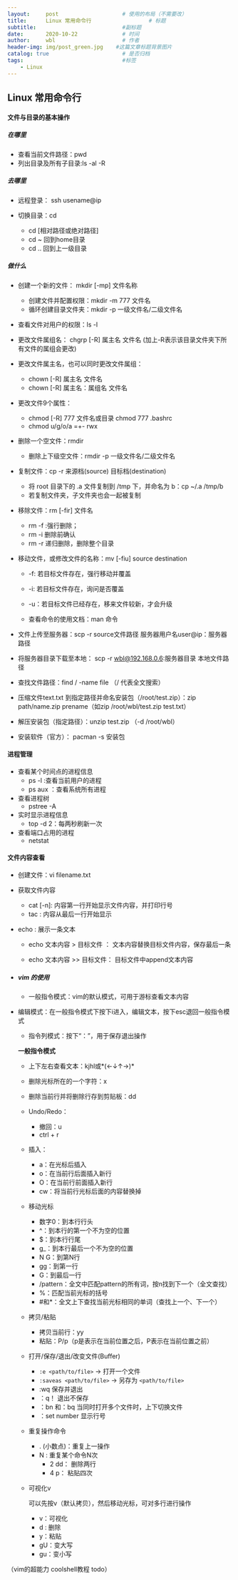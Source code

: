 ```yaml
---
layout:     post                    # 使用的布局（不需要改）
title:      Linux 常用命令行                  # 标题
subtitle:                           #副标题
date:       2020-10-22              # 时间
author:     wbl                     # 作者
header-img: img/post_green.jpg    #这篇文章标题背景图片
catalog: true                       # 是否归档
tags:                               #标签
    - Linux
---
```


## Linux 常用命令行

#### 文件与目录的基本操作

##### 在哪里

- 查看当前文件路径：pwd  
- 列出目录及所有子目录:ls -al -R

##### 去哪里

- 远程登录： ssh usename@ip 

- 切换目录：cd
  - cd [相对路径或绝对路径]
  - cd ~ 回到home目录
  - cd .. 回到上一级目录 

##### 做什么

- 创建一个新的文件： mkdir [-mp] 文件名称
  - 创建文件并配置权限：mkdir -m 777 文件名
  - 循环创建目录文件夹：mkdir -p  一级文件名/二级文件名
- 查看文件对用户的权限：ls -l
- 更改文件属组名： chgrp 	[-R]	 属主名 	文件名 (加上-R表示该目录文件夹下所有文件的属组会更改)
- 更改文件属主名，也可以同时更改文件属组： 
  - chown [-R] 属主名 文件名 
  - chown [-R] 属主名：属组名  文件名
- 更改文件9个属性：
  - chmod [-R]  777 文件名或目录 chmod 777 .bashrc
  - chmod u/g/o/a   =+-  rwx
- 删除一个空文件：rmdir

  - 删除上下级空文件：rmdir -p 一级文件名/二级文件名  
- 复制文件：cp -r 来源档(source)    目标档(destination)
  - 将 root 目录下的 .a 文件复制到 /tmp 下，并命名为 b：cp ~/.a   /tmp/b
  - 若复制文件夹，子文件夹也会一起被复制
- 移除文件：rm [-fir] 文件名
  - rm -f :强行删除；
  - rm -i 删除前确认
  - rm -r 递归删除，删除整个目录
- 移动文件，或修改文件的名称：mv [-fiu] source destination
  - -f: 若目标文件存在，强行移动并覆盖
  - -i: 若目标文件存在，询问是否覆盖
  - -u：若目标文件已经存在，移来文件较新，才会升级

  - 查看命令的使用文档：man 命令
- 文件上传至服务器：scp -r   source文件路径  服务器用户名user@ip：服务器路径
- 将服务器目录下载至本地： scp -r wbl@192.168.0.6:服务器目录  本地文件路径
- 查找文件路径：find / -name file    （/ 代表全文搜索）
- 压缩文件text.txt 到指定路径并命名安装包（/root/test.zip）：zip path/name.zip prename（如zip /root/wbl/test.zip test.txt）
- 解压安装包（指定路径）：unzip test.zip （-d /root/wbl）
- 安装软件（官方）： pacman -s  安装包

#### 进程管理

- 查看某个时间点的进程信息
  - ps -l :查看当前用户的进程
  - ps aux ：查看系统所有进程
- 查看进程树
  - pstree -A
- 实时显示进程信息
  - top -d 2：每两秒刷新一次
- 查看端口占用的进程
  - netstat



#### 文件内容查看

- 创建文件：vi filename.txt 
- 获取文件内容 
  - cat [-n]: 内容第一行开始显示文件内容，并打印行号
  - tac : 内容从最后一行开始显示
- echo :  展示一条文本
  - echo 文本内容 > 目标文件 ： 文本内容替换目标文件内容，保存最后一条

  - echo  文本内容 >> 目标文件： 目标文件中append文本内容


- ##### vim 的使用

  - 一般指令模式：vim的默认模式，可用于游标查看文本内容

- 编辑模式：在一般指令模式下按下i进入，编辑文本，按下esc退回一般指令模式

  - 指令列模式：按下“：”，用于保存退出操作

  **一般指令模式**

  - 上下左右查看文本：kjhl或*(←↓↑→)*

  - 删除光标所在的一个字符：x

  - 删除当前行并将删除行存到剪贴板：dd

  - Undo/Redo：

    - 撤回：u
    - ctrl + r

  - 插入：

    - a：在光标后插入
    - o：在当前行后面插入新行
    - O：在当前行前面插入新行
    - cw：将当前行光标后面的内容替换掉

  - 移动光标

    - 数字0：到本行行头
    - ^：到本行的第一个不为空的位置
    - $：到本行行尾
    - g_：到本行最后一个不为空的位置
    - N G：到第N行
    - gg：到第一行
    - G：到最后一行
    - /pattern：全文中匹配pattern的所有词，按n找到下一个（全文查找）
    - %：匹配当前光标的括号
    - #和*：全文上下查找当前光标相同的单词（查找上一个、下一个）

  - 拷贝/粘贴

    - 拷贝当前行：yy
    - 粘贴：P/p（p是表示在当前位置之后，P表示在当前位置之前）

  - 打开/保存/退出/改变文件(Buffer)

    - `:e <path/to/file>` → 打开一个文件
    - `:saveas <path/to/file>` → 另存为 `<path/to/file>`
    - :wq 保存并退出
    - ：q！ 退出不保存
    - ：bn 和：bq 当同时打开多个文件时，上下切换文件
    - ：set number 显示行号

  - 重复操作命令

    - . (小数点)：重复上一操作
    - N <command> : 重复某个命令N次
      - 2 dd： 删除两行
      - 4 p： 粘贴四次

  - 可视化v

    可以先按v（默认拷贝），然后移动光标，可对多行进行操作

    - v：可视化
    - d : 删除
    - y：粘贴
    - gU：变大写
    - gu：变小写

（vim的超能力 coolshell教程  todo）

  


